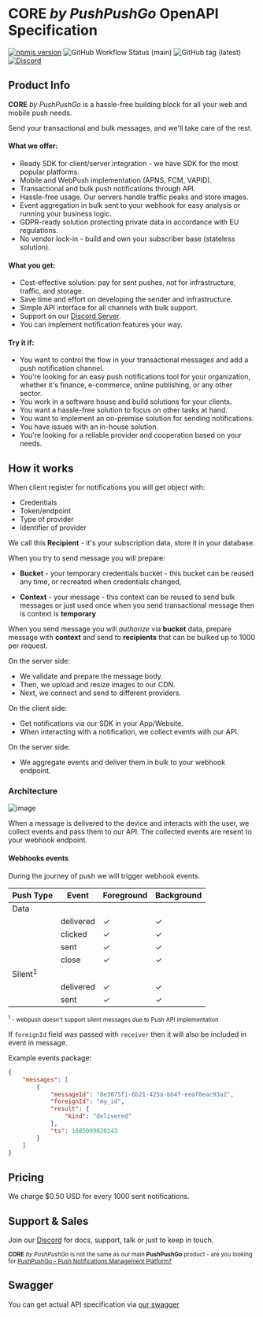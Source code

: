 # **CORE** _by PushPushGo_ OpenAPI Specification

[![npmjs version](https://img.shields.io/npm/v/@pushpushgo/core-sdk-js?style=flat-square)](https://www.npmjs.com/package/@pushpushgo/core-sdk-js)
![GitHub Workflow Status (main)](https://img.shields.io/github/actions/workflow/status/ppgco/ppg-core-js-sdk/publish.yml?style=flat-square)
![GitHub tag (latest)](https://img.shields.io/github/v/tag/ppgco/ppg-core-js-sdk?style=flat-square)
[![Discord](https://img.shields.io/discord/1108358192339095662?color=%237289DA&label=Discord&style=flat-square)](https://discord.gg/NVpUWvreZa)

## Product Info

**CORE** _by PushPushGo_ is a hassle-free building block for all your web and mobile push needs.

Send your transactional and bulk messages, and we'll take care of the rest.

#### What we offer:
 - Ready SDK for client/server integration - we have SDK for the most popular platforms.
 - Mobile and WebPush implementation (APNS, FCM, VAPID).
 - Transactional and bulk push notifications through API.
 - Hassle-free usage. Our servers handle traffic peaks and store images.
 - Event aggregation in bulk sent to your webhook for easy analysis or running your business logic.
 - GDPR-ready solution protecting private data in accordance with EU regulations.
 - No vendor lock-in - build and own your subscriber base (stateless solution).

#### What you get:
 - Cost-effective solution: pay for sent pushes, not for infrastructure, traffic, and storage.
 - Save time and effort on developing the sender and infrastructure.
 - Simple API interface for all channels with bulk support.
 - Support on our [Discord Server](https://discord.gg/NVpUWvreZa).
 - You can implement notification features your way.

#### Try it if:
 - You want to control the flow in your transactional messages and add a push notification channel.
 - You're looking for an easy push notifications tool for your organization, whether it's finance, e-commerce, online publishing, or any other sector.
 - You work in a software house and build solutions for your clients.
 - You want a hassle-free solution to focus on other tasks at hand.
 - You want to implement an on-premise solution for sending notifications.
 - You have issues with an in-house solution.
 - You're looking for a reliable provider and cooperation based on your needs.

## How it works

When client register for notifications you will get object with:
 - Credentials
 - Token/endpoint
 - Type of provider
 - Identifier of provider

We call this **Recipient** - it's your subscription data, store it in your database.

When you try to send message you will prepare:

 - **Bucket** - your temporary credentials bucket - this bucket can be reused any time, or recreated when credentials changed,

 - **Context** - your message - this context can be reused to send bulk messages or just used once when you send transactional message then is context is **temporary**

When you send message you will _authorize_ via **bucket** data, prepare message with **context** and send to **recipients** that can be bulked up to 1000 per request.

On the server side:
 - We validate and prepare the message body.
 - Then, we upload and resize images to our CDN.
 - Next, we connect and send to different providers.

On the client side:
 - Get notifications via our SDK in your App/Website.
 - When interacting with a notification, we collect events with our API.

On the server side:
 - We aggregate events and deliver them in bulk to your webhook endpoint.

### Architecture

![image](https://i.ibb.co/tst39rS/architecture.png "Architecture")

When a message is delivered to the device and interacts with the user, we collect events and pass them to our API. The collected events are resent to your webhook endpoint.

#### Webhooks events
During the journey of push we will trigger webhook events.

| Push Type    | Event      | Foreground | Background |
|---------|------------|------------|------------|
| Data    |            |            |            |
|         | delivered  | ✓          | ✓          |
|         | clicked    | ✓          | ✓          |
|         | sent       | ✓          | ✓          |
|         | close      | ✓          | ✓          |
| Silent<sup>1</sup>  |            |            |            |
|         | delivered  | ✓          | ✓          |
|         | sent       | ✓          | ✓          |

<small><sup>1</sup> - webpush doesn't support silent messages due to Push API implementation</small>

If `foreignId` field was passed with `receiver` then it will also be included in event in message.

Example events package:

```json
{
    "messages": [
        {
            "messageId": "8e3075f1-6b21-425a-bb4f-eeaf0eac93a2",
            "foreignId": "my_id",
            "result": {
                "kind": "delivered"
            },
            "ts": 1685009020243
        }
    ]
}
```

## Pricing

We charge $0.50 USD for every 1000 sent notifications.

## Support & Sales

Join our [Discord](https://discord.gg/NVpUWvreZa) for docs, support, talk or just to keep in touch.

<sub>**CORE** _by PushPushGo_ is not the same as our main **PushPushGo** product - are you looking for [PushPushGo - Push Notifications Management Platform?](https://pushpushgo.com)</sub>

## Swagger

You can get actual API specification via [our swagger](https://ppgco.github.io/ppg-core-open-api/)
